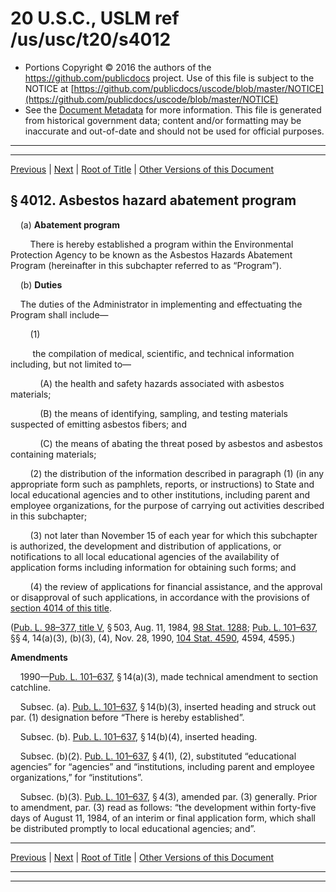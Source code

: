 ---
---

# 20 U.S.C., USLM ref /us/usc/t20/s4012

* Portions Copyright © 2016 the authors of the https://github.com/publicdocs project.
  Use of this file is subject to the NOTICE at [https://github.com/publicdocs/uscode/blob/master/NOTICE](https://github.com/publicdocs/uscode/blob/master/NOTICE)
* See the [Document Metadata](././../../../../..//README.md) for more information.
  This file is generated from historical government data; content and/or formatting may be inaccurate and out-of-date and should not be used for official purposes.

----------
----------

[Previous](./../../../../..//us/usc/t20/ch52/schV/m__us_usc_t20_s4011.md) | [Next](./../../../../..//us/usc/t20/ch52/schV/m__us_usc_t20_s4013.md) | [Root of Title](./../../../../../) | [Other Versions of this Document](https://publicdocs.github.io/go/links?ns=uslm&ref=%2Fus%2Fusc%2Ft20%2Fs4012)

## § 4012. Asbestos hazard abatement program

    (a) __Abatement program__ 

        There is hereby established a program within the Environmental Protection Agency to be known as the Asbestos Hazards Abatement Program (hereinafter in this subchapter referred to as “Program”).

    (b) __Duties__ 

    The duties of the Administrator in implementing and effectuating the Program shall include—

        (1)

         the compilation of medical, scientific, and technical information including, but not limited to—

            (A) the health and safety hazards associated with asbestos materials;

            (B) the means of identifying, sampling, and testing materials suspected of emitting asbestos fibers; and

            (C) the means of abating the threat posed by asbestos and asbestos containing materials;

        (2) the distribution of the information described in paragraph (1) (in any appropriate form such as pamphlets, reports, or instructions) to State and local educational agencies and to other institutions, including parent and employee organizations, for the purpose of carrying out activities described in this subchapter;

        (3) not later than November 15 of each year for which this subchapter is authorized, the development and distribution of applications, or notifications to all local educational agencies of the availability of application forms including information for obtaining such forms; and

        (4) the review of applications for financial assistance, and the approval or disapproval of such applications, in accordance with the provisions of [section 4014 of this title][/us/usc/t20/s4014].

([Pub. L. 98–377, title V][/us/pl/98/377/tV], § 503, Aug. 11, 1984, [98 Stat. 1288][/us/stat/98/1288]; [Pub. L. 101–637][/us/pl/101/637], §§ 4, 14(a)(3), (b)(3), (4), Nov. 28, 1990, [104 Stat. 4590][/us/stat/104/4590], 4594, 4595.)

 __Amendments__ 

    1990—[Pub. L. 101–637][/us/pl/101/637], § 14(a)(3), made technical amendment to section catchline.

    Subsec. (a). [Pub. L. 101–637][/us/pl/101/637], § 14(b)(3), inserted heading and struck out par. (1) designation before “There is hereby established”.

    Subsec. (b). [Pub. L. 101–637][/us/pl/101/637], § 14(b)(4), inserted heading.

    Subsec. (b)(2). [Pub. L. 101–637][/us/pl/101/637], § 4(1), (2), substituted “educational agencies” for “agencies” and “institutions, including parent and employee organizations,” for “institutions”.

    Subsec. (b)(3). [Pub. L. 101–637][/us/pl/101/637], § 4(3), amended par. (3) generally. Prior to amendment, par. (3) read as follows: “the development within forty-five days of August 11, 1984, of an interim or final application form, which shall be distributed promptly to local educational agencies; and”.

----------

[Previous](./../../../../..//us/usc/t20/ch52/schV/m__us_usc_t20_s4011.md) | [Next](./../../../../..//us/usc/t20/ch52/schV/m__us_usc_t20_s4013.md) | [Root of Title](./../../../../../) | [Other Versions of this Document](https://publicdocs.github.io/go/links?ns=uslm&ref=%2Fus%2Fusc%2Ft20%2Fs4012)

----------
----------

[/us/usc/t20/s4014]: https://publicdocs.github.io/go/links?ns=uslm&ref=%2Fus%2Fusc%2Ft20%2Fs4014
[/us/pl/98/377/tV]: https://publicdocs.github.io/go/links?ns=uslm&ref=%2Fus%2Fpl%2F98%2F377%2FtV
[/us/stat/98/1288]: https://publicdocs.github.io/go/links?ns=uslm&ref=%2Fus%2Fstat%2F98%2F1288
[/us/pl/101/637]: https://publicdocs.github.io/go/links?ns=uslm&ref=%2Fus%2Fpl%2F101%2F637
[/us/stat/104/4590]: https://publicdocs.github.io/go/links?ns=uslm&ref=%2Fus%2Fstat%2F104%2F4590
[/us/pl/101/637]: https://publicdocs.github.io/go/links?ns=uslm&ref=%2Fus%2Fpl%2F101%2F637
[/us/pl/101/637]: https://publicdocs.github.io/go/links?ns=uslm&ref=%2Fus%2Fpl%2F101%2F637
[/us/pl/101/637]: https://publicdocs.github.io/go/links?ns=uslm&ref=%2Fus%2Fpl%2F101%2F637
[/us/pl/101/637]: https://publicdocs.github.io/go/links?ns=uslm&ref=%2Fus%2Fpl%2F101%2F637
[/us/pl/101/637]: https://publicdocs.github.io/go/links?ns=uslm&ref=%2Fus%2Fpl%2F101%2F637


